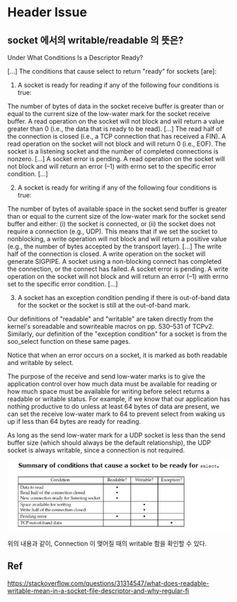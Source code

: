 <link rel="stylesheet" type="text/css" media="all" href="https://shlomo90.github.io/homepage.css" />

# Header Issue

## socket 에서의 writable/readable 의 뜻은?

Under What Conditions Is a Descriptor Ready?

[...] The conditions that cause select to return "ready" for sockets [are]:

1. A socket is ready for reading if any of the following four conditions is true:

The number of bytes of data in the socket receive buffer is greater than or equal to the current size of the low-water mark for the socket receive buffer. A read operation on the socket will not block and will return a value greater than 0 (i.e., the data that is ready to be read). [...]
The read half of the connection is closed (i.e., a TCP connection that has received a FIN). A read operation on the socket will not block and will return 0 (i.e., EOF).
The socket is a listening socket and the number of completed connections is nonzero. [...]
A socket error is pending. A read operation on the socket will not block and will return an error (–1) with errno set to the specific error condition. [...]

2. A socket is ready for writing if any of the following four conditions is true:

The number of bytes of available space in the socket send buffer is greater than or equal to the current size of the low-water mark for the socket send buffer and either: (i) the socket is connected, or (ii) the socket does not require a connection (e.g., UDP). This means that if we set the socket to nonblocking, a write operation will not block and will return a positive value (e.g., the number of bytes accepted by the transport layer). [...]
The write half of the connection is closed. A write operation on the socket will generate SIGPIPE.
A socket using a non-blocking connect has completed the connection, or the connect has failed.
A socket error is pending. A write operation on the socket will not block and will return an error (–1) with errno set to the specific error condition. [...]

3. A socket has an exception condition pending if there is out-of-band data for the socket or the socket is still at the out-of-band mark.

Our definitions of "readable" and "writable" are taken directly from the kernel's soreadable and sowriteable macros on pp. 530–531 of TCPv2. Similarly, our definition of the "exception condition" for a socket is from the soo_select function on these same pages.

Notice that when an error occurs on a socket, it is marked as both readable and writable by select.

The purpose of the receive and send low-water marks is to give the application control over how much data must be available for reading or how much space must be available for writing before select returns a readable or writable status. For example, if we know that our application has nothing productive to do unless at least 64 bytes of data are present, we can set the receive low-water mark to 64 to prevent select from waking us up if less than 64 bytes are ready for reading.

As long as the send low-water mark for a UDP socket is less than the send buffer size (which should always be the default relationship), the UDP socket is always writable, since a connection is not required.

![Alt text](/posts/pics/summary_of_condition.png)


위의 내용과 같이, Connection 이 맺어질 때의 writable 함을 확인할 수 있다.

Ref
  - 
https://stackoverflow.com/questions/31314547/what-does-readable-writable-mean-in-a-socket-file-descriptor-and-why-regular-fi
